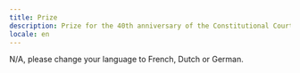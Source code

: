 ```yaml
---
title: Prize
description: Prize for the 40th anniversary of the Constitutional Court
locale: en
---
```


N/A, please change your language to French, Dutch or German.
